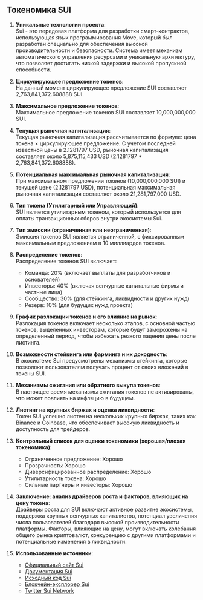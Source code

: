 ## Токеномика SUI

1. **Уникальные технологии проекта**:  
   Sui - это передовая платформа для разработки смарт-контрактов, использующая язык программирования Move, который был разработан специально для обеспечения высокой производительности и безопасности. Система имеет механизм автоматического управления ресурсами и уникальную архитектуру, что позволяет достигать низкой задержки и высокой пропускной способности.

2. **Циркулирующее предложение токенов**:  
   На данный момент циркулирующее предложение SUI составляет 2,763,841,372.608888 SUI.

3. **Максимальное предложение токенов**:  
   Максимальное предложение токенов SUI составляет 10,000,000,000 SUI.

4. **Текущая рыночная капитализация**:  
   Текущая рыночная капитализация рассчитывается по формуле: цена токена × циркулирующее предложение. С учетом последней известной цены в 2.1281797 USD, рыночная капитализация составляет около 5,875,115,433 USD (2.1281797 * 2,763,841,372.608888).

5. **Потенциальная максимальная рыночная капитализация**:  
   При максимальном предложении токенов (10,000,000,000 SUI) и текущей цене (2.1281797 USD), потенциальная максимальная рыночная капитализация составляет около 21,281,797,000 USD.

6. **Тип токена (Утилитарный или Управляющий)**:  
   SUI является утилитарным токеном, который используется для оплаты транзакционных сборов внутри экосистемы Sui.

7. **Тип эмиссии (ограниченная или неограниченная)**:  
   Эмиссия токенов SUI является ограниченной, с фиксированным максимальным предложением в 10 миллиардов токенов.

8. **Распределение токенов**:  
   Распределение токенов SUI включает:

   - Команда: 20% (включает выплаты для разработчиков и основателей)
   - Инвесторы: 40% (включая венчурные капитальные фирмы и частные лица)
   - Сообщество: 30% (для стейкинга, ликвидности и других нужд)
   - Резерв: 10% (для будущих нужд проекта)

9. **График разлокации токенов и его влияние на рынок**:  
   Разлокация токенов включает несколько этапов, с основной частью токенов, выделенных инвесторам, которые будут заморожены на определенный период, чтобы избежать резкого падения цены после листинга.

10. **Возможности стейкинга или фарминга и их доходность**:  
    В экосистеме Sui предусмотрены механизмы стейкинга, которые позволяют пользователям получать процент от своих вложений в токены SUI.

11. **Механизмы сжигания или обратного выкупа токенов**:  
    В настоящее время механизмы сжигания токенов не активированы, что может повлиять на инфляцию в будущем.

12. **Листинг на крупных биржах и оценка ликвидности**:  
    Токен SUI успешно листен на нескольких крупных биржах, таких как Binance и Coinbase, что обеспечивает высокую ликвидность и доступность для трейдеров.

13. **Контрольный список для оценки токеномики (хорошая/плохая токеномика)**:  
    - Ограниченное предложение: Хорошо
    - Прозрачность: Хорошо
    - Диверсифицированное распределение: Хорошо
    - Утилитарность токена: Хорошо
    - Сильные партнеры и инвесторы: Хорошо

14. **Заключение: анализ драйверов роста и факторов, влияющих на цену токена**:  
    Драйверы роста для SUI включают активное развитие экосистемы, поддержка крупных венчурных капиталистов, потенциал увеличения числа пользователей благодаря высокой производительности платформы. Факторы, влияющие на цену, могут включать колебания общего рынка криптовалют, конкуренцию с другими платформами и потенциальные изменения в ликвидности.

15. **Использованные источники**:  
    - [Официальный сайт Sui](https://sui.io/#)  
    - [Документация Sui](https://docs.sui.io/)  
    - [Исходный код Sui](https://github.com/MystenLabs)  
    - [Блокчейн-эксплорер Sui](https://suiexplorer.com/)  
    - [Twitter Sui Network](https://twitter.com/SuiNetwork)